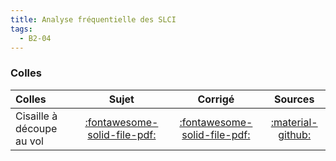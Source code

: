 ```yaml
---
title: Analyse fréquentielle des SLCI 
tags:
  - B2-04
---
```


[comment]: <> (Généré automatiquement par ALL_PDF/make_markdown.py, creation_fichiers_activites)




### Colles 
 
| Colles | Sujet | Corrigé | Sources  | 
| :-------------- | :---: | :-----: | :------: | 
| Cisaille à découpe au vol | [:fontawesome-solid-file-pdf:](https://xpessoles-cpge.fr/pdf/Cy_01_Ch_02_Colle_02_Cisaille_Sujet.pdf) | [:fontawesome-solid-file-pdf:](https://xpessoles-cpge.fr/pdf/Cy_01_Ch_02_Colle_02_Cisaille_Corrige.pdf) | [:material-github:](https://github.com/xpessoles/PSI_Cy_01_ModelisationSystemes/tree/main/Ch_02_RevisionsSLCI/Cy_01_Ch_02_Colle_02_Cisaille) | 


